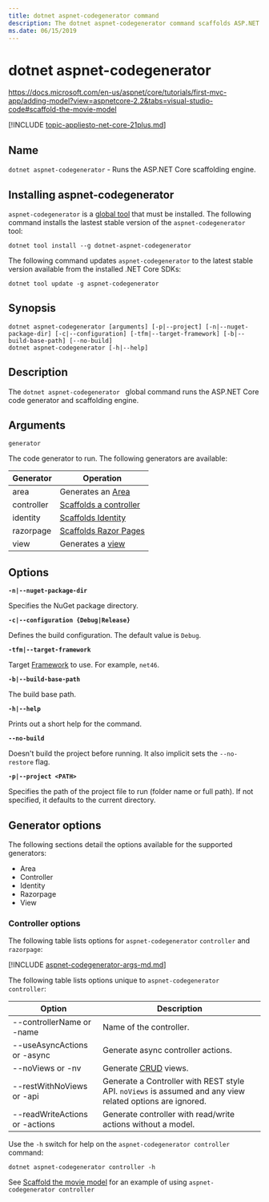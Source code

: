```yaml
---
title: dotnet aspnet-codegenerator command
description: The dotnet aspnet-codegenerator command scaffolds ASP.NET Core projects
ms.date: 06/15/2019
---
```

# dotnet aspnet-codegenerator

https://docs.microsoft.com/en-us/aspnet/core/tutorials/first-mvc-app/adding-model?view=aspnetcore-2.2&tabs=visual-studio-code#scaffold-the-movie-model

[!INCLUDE [topic-appliesto-net-core-21plus.md](../../../includes/topic-appliesto-net-core-21plus.md)]

## Name

`dotnet aspnet-codegenerator` - Runs the ASP.NET Core scaffolding engine.

## Installing aspnet-codegenerator

`aspnet-codegenerator` is a [global tool](global-tools.md) that must be installed. The following command installs the lastest stable version of the `aspnet-codegenerator` tool:

```console
dotnet tool install --g dotnet-aspnet-codegenerator
```

The following command updates `aspnet-codegenerator` to the latest stable version available from the installed .NET Core SDKs:

```console
dotnet tool update -g aspnet-codegenerator
```

## Synopsis

```
dotnet aspnet-codegenerator [arguments] [-p|--project] [-n|--nuget-package-dir] [-c|--configuration] [-tfm|--target-framework] [-b|--build-base-path] [--no-build] 
dotnet aspnet-codegenerator [-h|--help]
```

## Description

The `dotnet aspnet-codegenerator ` global command runs the ASP.NET Core code generator and scaffolding engine.

## Arguments

`generator`

The code generator to run. The following generators are available:

| Generator | Operation |
| ----------------- | ------------ | 
| area      | Generates an [Area](https://docs.microsoft.com/en-us/aspnet/core/mvc/controllers/areas?view=aspnetcore-2.2) |
  controller| [Scaffolds a controller](https://docs.microsoft.com/en-us/aspnet/core/tutorials/first-mvc-app/adding-model?view=aspnetcore-2.2&tabs=visual-studio-code#scaffold-the-movie-model) |
  identity  | [Scaffolds Identity](https://docs.microsoft.com/en-us/aspnet/core/security/authentication/scaffold-identity?view=aspnetcore-2.2&tabs=netcore-cli) |
  razorpage | [Scaffolds Razor Pages](https://docs.microsoft.com/en-us/aspnet/core/tutorials/razor-pages/model?view=aspnetcore-2.2&tabs=visual-studio-code) |
  view      | Generates a [view](https://docs.microsoft.com/en-us/aspnet/core/mvc/views/overview?view=aspnetcore-2.2) |

## Options

<!-- dotnet build to dotnet help use **bold** on options, most don't -->

**`-n|--nuget-package-dir`**

Specifies the NuGet package directory.

**`-c|--configuration {Debug|Release}`**

  Defines the build configuration. The default value is `Debug`.

**`-tfm|--target-framework`**

Target [Framework](../../standard/frameworks.md) to use. For example, `net46`.

<!-- REVIEW: Is this specified on the command line or in the project file? -->

**`-b|--build-base-path`**

The build base path.

**`-h|--help`**

Prints out a short help for the command.

**`--no-build`**

Doesn't build the project before running. It also implicit sets the `--no-restore` flag.

**`-p|--project <PATH>`**

Specifies the path of the project file to run (folder name or full path). If not specified, it defaults to the current directory.

## Generator options

The following sections detail the options available for the supported generators:

* Area
* Controller
* Identity  
* Razorpage
* View

### Controller options

The following table lists options for  `aspnet-codegenerator` `controller` and `razorpage`:

[!INCLUDE [aspnet-codegenerator-args-md.md](../../../includes/aspnet-codegenerator-args-md.md)]

The following table lists options unique to  `aspnet-codegenerator controller`:

| Option               | Description|
| ----------------- | ------------ |
| --controllerName or -name | Name of the controller. |
| --useAsyncActions or -async | Generate async controller actions. |
| --noViews or -nv | Generate [CRUD](https://wikipedia.org/wiki/Create,_read,_update_and_delete) views. |
| --restWithNoViews or -api  | Generate a Controller with REST style API. `noViews` is assumed and any view related options are ignored. |
  | --readWriteActions or -actions | Generate controller with read/write actions without a model. |

Use the `-h` switch for help on the `aspnet-codegenerator controller` command:

```console
dotnet aspnet-codegenerator controller -h
```

See [Scaffold the movie model](https://docs.microsoft.com/en-us/aspnet/core/tutorials/razor-pages/model?view=aspnetcore-2.2&tabs=visual-studio-code#scaffold-the-movie-model) for an example of using `aspnet-codegenerator controller`